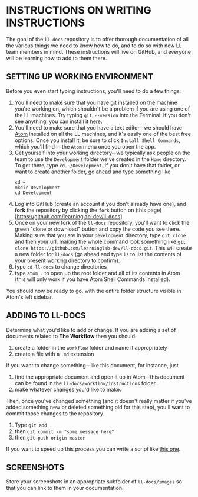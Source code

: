 # INSTRUCTIONS ON WRITING INSTRUCTIONS

The goal of the `ll-docs` repository is to offer thorough documentation of all the various things we need to know how to do, and to do so with new LL team members in mind.  These instructions will live on GitHub, and everyone will be learning how to add to them there.

## SETTING UP WORKING ENVIRONMENT

Before you even start typing instructions, you'll need to do a few things:
1. You'll need to make sure that you have git installed on the machine you're working on, which shouldn't be a problem if you are using one of the LL machines.  Try typing `git --version` into the Terminal.  If you don't see anything, you can install it [here](https://git-scm.com/download/mac).
2. You'll need to make sure that you have a text editor--we should have [Atom](https://atom.io/) installed on all the LL machines, and it's easily one of the best free options. Once you install it, be sure to click `Install Shell Commands`, which you'll find in the `Atom` menu once you open the app.
3. Get yourself into your working directory--we typically ask people on the team to use the `Development` folder we've created in the `Home` directory.  To get there, type `cd ~/Development`.  If you don't have that folder, or want to create another folder, go ahead and type something like
    ```
    cd ~
    mkdir Development
    cd Development
    ```
4. Log into GitHub (create an account if you don't already have one), and **fork** the repository by clicking the `fork` button on (this page)[https://github.com/learninglab-dev/ll-docs].  
5. Once on your new fork of the `ll-docs` repository, you'll want to click the green "clone or download" button and copy the code you see there. Making sure that you are in your `Development` directory, type `git clone` and then your url, making the whole command look something like `git clone https://github.com/learninglab-dev/ll-docs.git`.  This will create a new folder for `ll-docs` (go ahead and type `ls` to list the contents of your present working directory to confirm).
6. type `cd ll-docs` to change directories
7. type `atom .` to open up the root folder and all of its contents in Atom (this will only work if you have Atom Shell Commands installed).

You should now be ready to go, with the entire folder structure visible in Atom's left sidebar.

## ADDING TO LL-DOCS

Determine what you'd like to add or change. If you are adding a set of documents related to **The Workflow** then you should

1. create a folder in the `workflow` folder and name it appropriately
2. create a file with a `.md` extension

If you want to change something--like this document, for instance, just

1. find the appropriate document and open it up in Atom--this document can be found in the `ll-docs/workflow/instructions` folder.
2. make whatever changes you'd like to make.

Then, once you've changed something (and it doesn't really matter if you've added something new or deleted something old for this step), you'll want to commit those changes to the repository.

1. Type `git add .`
2. then `git commit -m "some message here"`
3. then `git push origin master`

If you want to speed up this process you can write a script like [this one](https://github.com/learninglab-dev/thescripts/blob/master/ex/sgit).

## SCREENSHOTS

Store your screenshots in an appropriate subfolder of `ll-docs/images` so that you can link to them in your documentation.
